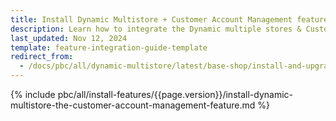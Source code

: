 ```yaml
---
title: Install Dynamic Multistore + Customer Account Management feature
description: Learn how to integrate the Dynamic multiple stores & Customer Account Management feature into a Spryker project.
last_updated: Nov 12, 2024
template: feature-integration-guide-template
redirect_from:
  - /docs/pbc/all/dynamic-multistore/latest/base-shop/install-and-upgrade/install-features/install-dynamic-multistore-customer-account-management-feature.html
---
```


{% include pbc/all/install-features/{{page.version}}/install-dynamic-multistore-the-customer-account-management-feature.md %} <!-- To edit, see /_includes/pbc/all/install-features/202311.0/install-dynamic-multistore-the-customer-account-management-feature.md -->
